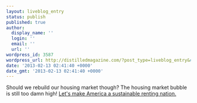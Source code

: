 ```yaml
---
layout: liveblog_entry
status: publish
published: true
author:
  display_name: ''
  login: ''
  email: ''
  url: ''
wordpress_id: 3587
wordpress_url: http://distilledmagazine.com/?post_type=liveblog_entry&#038;p=3587
date: '2013-02-13 02:41:40 +0000'
date_gmt: '2013-02-13 02:41:40 +0000'
---
```

<p>Should we rebuild our housing market though? The housing market bubble is still too damn high! <a href="http://www.slate.com/articles/business/moneybox/2011/05/the_rent_isnt_too_damn_high.html">Let's make America a sustainable renting nation.</a></p>
